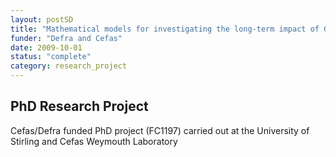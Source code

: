 ```yaml
---
layout: postSD
title: "Mathematical models for investigating the long-term impact of Gyrodactylus salaris infections on Atlantic salmon populations"
funder: "Defra and Cefas"
date: 2009-10-01
status: "complete"
category: research_project
---
```


## PhD Research Project

Cefas/Defra funded PhD project (FC1197) carried out at the University of Stirling and Cefas Weymouth Laboratory
